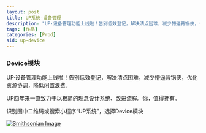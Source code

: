 ```yaml
---
layout: post
title: UP系统-设备管理
description: "UP·设备管理功能上线啦！告别低效登记，解决清点困难，减少懵逼背锅侠，优化资源协调，降低闲置浪费。"
tags: [作品]
categories: [Prod]
sid: up-device
---
```


### Device模块

UP·设备管理功能上线啦！告别低效登记，解决清点困难，减少懵逼背锅侠，优化资源协调，降低闲置浪费。

UP四年来一直致力于以极简的理念设计系统、改进流程。你，值得拥有。

识别图中二维码或搜索小程序“UP系统”，选择Device模块

[![Smithsonian Image](http://yorry.cn/link/up/UP-device.png)](http://yorry.cn/link/up/UP-device.png)